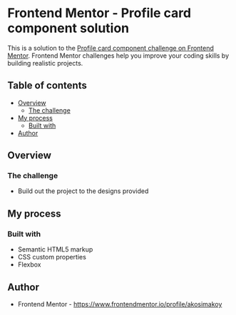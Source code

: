 # Frontend Mentor - Profile card component solution

This is a solution to the [Profile card component challenge on Frontend Mentor](https://www.frontendmentor.io/challenges/profile-card-component-cfArpWshJ). Frontend Mentor challenges help you improve your coding skills by building realistic projects. 

## Table of contents

- [Overview](#overview)
  - [The challenge](#the-challenge)
- [My process](#my-process)
  - [Built with](#built-with)
- [Author](#author)


## Overview

### The challenge

- Build out the project to the designs provided

## My process

### Built with

- Semantic HTML5 markup
- CSS custom properties
- Flexbox

## Author

- Frontend Mentor - https://www.frontendmentor.io/profile/akosimakoy


